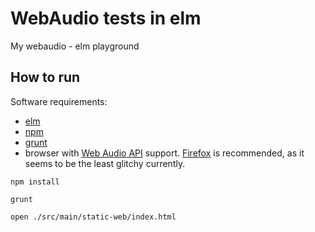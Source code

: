 WebAudio tests in elm
=====================

My webaudio - elm playground

How to run
----------

Software requirements:

  * [elm](http://elm-lang.org/)
  * [npm](https://www.npmjs.com/)
  * [grunt](http://gruntjs.com/)
  * browser with [Web Audio API](https://developer.mozilla.org/en-US/docs/Web/API/Web_Audio_API) support. [Firefox](https://www.mozilla.org/firefox) is recommended, as it seems to be the least glitchy currently.

```
npm install

grunt

open ./src/main/static-web/index.html
```
